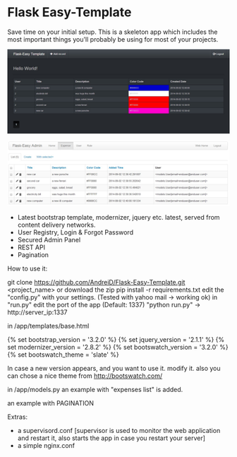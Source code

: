 Flask Easy-Template
========================


Save time on your initial setup. This is a skeleton app which includes the most important things you'll probably be using for most of your projects.

![alt text](https://github.com/AndreiD/Flask-Easy-Template/blob/master/app/static/img/pic1.jpg "How the app looks 1")

![alt text](https://github.com/AndreiD/Flask-Easy-Template/blob/master/app/static/img/pic2.jpg "How the app looks 1")


- Latest bootstrap template, modernizer, jquery etc. latest, served from content delivery networks.
- User Registry, Login & Forgot Password
- Secured Admin Panel
- REST API
- Pagination

How to use it:

git clone https://github.com/AndreiD/Flask-Easy-Template.git <project_name> or download the zip
pip install -r requirements.txt
edit the "config.py" with your settings. (Tested with yahoo mail -> working ok)
in "run.py" edit the port of the app (Default: 1337)
"python run.py" -> http://server_ip:1337


in /app/templates/base.html

<!DOCTYPE html>
<html lang="en" class="no-js">
{% set bootstrap_version = '3.2.0' %}
{% set jquery_version = '2.1.1' %}
{% set modernizer_version = '2.8.2' %}
{% set bootswatch_version = '3.2.0' %}
{% set bootswatch_theme = 'slate' %}

In case a new version appears, and you want to use it. modify it. also you can chose a nice theme from http://bootswatch.com/

in /app/models.py an example with "expenses list" is added.

an example with PAGINATION

Extras:

- a supervisord.conf [supervisor is used to monitor the web application and restart it, also starts the app in case you restart your server]
- a simple nginx.conf
